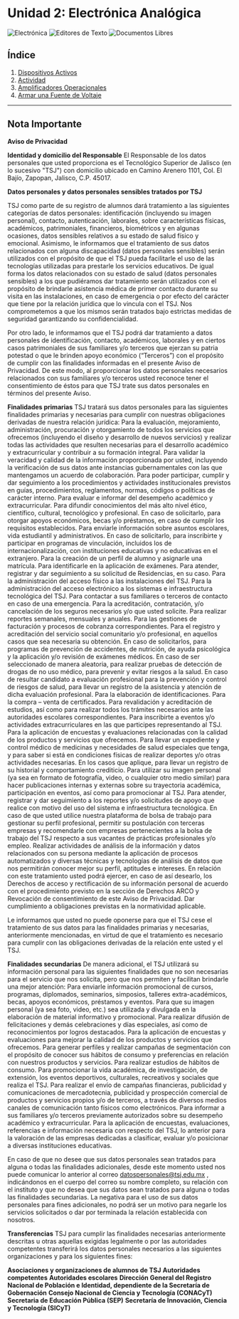# Unidad 2: Electrónica Analógica

![Electrónica](https://img.shields.io/badge/Electrónica-Analogica-blue) ![Editores de Texto](https://img.shields.io/badge/Editores%20de%20Texto-GNU-green) ![Documentos Libres](https://img.shields.io/badge/Documentos%20Libres-Open%20Source-brightgreen)

## Índice

1. [Dispositivos Activos](Dispositivos_Activos.md)
2. [Actividad](ActividadReactivosOpcionMultiple.md)
3. [Amplificadores Operacionales](Amplificadores_Operacionales.md)
4. [Armar una Fuente de Voltaje](Fuente_de_Voltaje.md)

---

## Nota Importante

**Aviso de Privacidad**

**Identidad y domicilio del Responsable**
El Responsable de los datos personales que usted proporciona es el Tecnológico Superior de Jalisco (en lo sucesivo "TSJ") con domicilio ubicado en Camino Arenero 1101, Col. El Bajío, Zapopan, Jalisco, C.P. 45017.

**Datos personales y datos personales sensibles tratados por TSJ**

TSJ como parte de su registro de alumnos dará tratamiento a las siguientes categorías de datos personales: identificación (incluyendo su imagen personal), contacto, autenticación, laborales, sobre características físicas, académicos, patrimoniales, financieros, biométricos y en algunas ocasiones, datos sensibles relativos a su estado de salud físico y emocional.
Asimismo, le informamos que el tratamiento de sus datos relacionados con alguna discapacidad (datos personales sensibles) serán utilizados con el propósito de que el TSJ pueda facilitarle el uso de las tecnologías utilizadas para prestarle los servicios educativos. De igual forma los datos relacionados con su estado de salud (datos personales sensibles) a los que pudiéramos dar tratamiento serán utilizados con el propósito de brindarle asistencia médica de primer contacto durante su visita en las instalaciones, en caso de emergencia o por efecto del carácter que tiene por la relación jurídica que lo vincula con el TSJ. Nos comprometemos a que los mismos serán tratados bajo estrictas medidas de seguridad garantizando su confidencialidad.

Por otro lado, le informamos que el TSJ podrá dar tratamiento a datos personales de identificación, contacto, académicos, laborales y en ciertos casos patrimoniales de sus familiares y/o terceros que ejerzan su patria potestad o que le brinden apoyo económico (“Terceros”) con el propósito de cumplir con las finalidades informadas en el presente Aviso de Privacidad. De este modo, al proporcionar los datos personales necesarios relacionados con sus familiares y/o terceros usted reconoce tener el consentimiento de éstos para que TSJ trate sus datos personales en términos del presente Aviso.

**Finalidades primarias**
TSJ tratará sus datos personales para las siguientes finalidades primarias y necesarias para cumplir con nuestras obligaciones derivadas de nuestra relación jurídica:
Para la evaluación, mejoramiento, administración, procuración y otorgamiento de todos los servicios que ofrecemos (incluyendo el diseño y desarrollo de nuevos servicios) y realizar todas las actividades que resulten necesarias para el desarrollo académico y extracurricular y contribuir a su formación integral.
Para validar la veracidad y calidad de la información proporcionada por usted, incluyendo la verificación de sus datos ante instancias gubernamentales con las que mantengamos un acuerdo de colaboración. 
Para poder participar, cumplir y dar seguimiento a los procedimientos y actividades institucionales previstos en guías, procedimientos, reglamentos, normas, códigos o políticas de carácter interno.
Para evaluar e informar del desempeño académico y extracurricular.
Para difundir conocimientos del más alto nivel ético, científico, cultural, tecnológico y profesional.
En caso de solicitarlo, para otorgar apoyos económicos, becas y/o préstamos, en caso de cumplir los requisitos establecidos.
Para enviarle información sobre asuntos escolares, vida estudiantil y administrativos.
En caso de solicitarlo, para inscribirte y participar en programas de vinculación, incluidos los de internacionalización, con instituciones educativas y no educativas en el extranjero.
Para la creación de un perfil de alumno y asignarle una matrícula.
Para identificarle en la aplicación de exámenes.
Para atender, registrar y dar seguimiento a su solicitud de Residencias, en su caso.
Para la administración del acceso físico a las instalaciones del TSJ.
Para la administración del acceso electrónico a los sistemas e infraestructura tecnológica del TSJ.
Para contactar a sus familiares o terceros de contacto en caso de una emergencia.
Para la acreditación, contratación, y/o cancelación de los seguros necesarios y/o que usted solicite.
Para realizar reportes semanales, mensuales y anuales.
Para las gestiones de facturación y procesos de cobranza correspondientes.
Para el registro y acreditación del servicio social comunitario y/o profesional, en aquellos casos que sea necesaria su obtención.
En caso de solicitarlos, para programas de prevención de accidentes, de nutrición, de ayuda psicológica y la aplicación y/o revisión de exámenes médicos.
En caso de ser seleccionado de manera aleatoria, para realizar pruebas de detección de drogas de no uso médico, para prevenir y evitar riesgos a la salud.
En caso de resultar candidato a evaluación profesional para la prevención y control de riesgos de salud, para llevar un registro de la asistencia y atención de dicha evaluación profesional.
Para la elaboración de identificaciones.
Para la compra – venta de certificados.
Para revalidación y acreditación de estudios, así como para realizar todos los trámites necesarios ante las autoridades escolares correspondientes.
Para inscribirte a eventos y/o actividades extracurriculares en las que participes representando al TSJ.
Para la aplicación de encuestas y evaluaciones relacionadas con la calidad de los productos y servicios que ofrecemos. 
Para llevar un expediente y control médico de medicinas y necesidades de salud especiales que tenga, y para saber si está en condiciones físicas de realizar deportes y/o otras actividades necesarias.
En los casos que aplique, para llevar un registro de su historial y comportamiento crediticio.
Para utilizar su imagen personal (ya sea en formato de fotografía, video, o cualquier otro medio similar) para hacer publicaciones internas y externas sobre su trayectoria académica, participación en eventos, así como para promocionar al TSJ.
Para atender, registrar y dar seguimiento a los reportes y/o solicitudes de apoyo que realice con motivo del uso del sistema e infraestructura tecnológica.
En caso de que usted utilice nuestra plataforma de bolsa de trabajo para gestionar su perfil profesional, permitir su postulación con terceras empresas y recomendarle con empresas pertenecientes a la bolsa de trabajo del TSJ respecto a sus vacantes de prácticas profesionales y/o empleo.
Realizar actividades de análisis de la información y datos relacionados con su persona mediante la aplicación de procesos automatizados y diversas técnicas y tecnologías de análisis de datos que nos permitirán conocer mejor su perfil, aptitudes e intereses. En relación con este tratamiento usted podrá ejercer, en caso de así desearlo, los Derechos de acceso y rectificación de su información personal de acuerdo con el procedimiento previsto en la sección de Derechos ARCO y Revocación de consentimiento de este Aviso de Privacidad.
Dar cumplimiento a obligaciones previstas en la normatividad aplicable.

Le informamos que usted no puede oponerse para que el TSJ cese el tratamiento de sus datos para las finalidades primarias y necesarias, anteriormente mencionadas, en virtud de que el tratamiento es necesario para cumplir con las obligaciones derivadas de la relación ente usted y el TSJ.

**Finalidades secundarias**
De manera adicional, el TSJ utilizará su información personal para las siguientes finalidades que no son necesarias para el servicio que nos solicita, pero que nos permiten y facilitan brindarle una mejor atención:
Para enviarle información promocional de cursos, programas, diplomados, seminarios, simposios, talleres extra-académicos, becas, apoyos económicos, préstamos y eventos.
Para que su imagen personal (ya sea foto, video, etc.) sea utilizada y divulgada en la elaboración de material informativo y promocional.
Para realizar difusión de felicitaciones y demás celebraciones y días especiales, así como de reconocimientos por logros destacados.
Para la aplicación de encuestas y evaluaciones para mejorar la calidad de los productos y servicios que ofrecemos.
Para generar perfiles y realizar campañas de segmentación con el propósito de conocer sus hábitos de consumo y preferencias en relación con nuestros productos y servicios.
Para realizar estudios de hábitos de consumo.
Para promocionar la vida académica, de investigación, de extensión, los eventos deportivos, culturales, recreativos y sociales que realiza el TSJ.
Para realizar el envío de campañas financieras, publicidad y comunicaciones de mercadotecnia, publicidad y prospección comercial de productos y servicios propios y/o de terceros, a través de diversos medios canales de comunicación tanto físicos como electrónicos.
Para informar a sus familiares y/o terceros previamente autorizados sobre su desempeño académico y extracurricular.
Para la aplicación de encuestas, evaluaciones, referencias e información necesaria con respecto del TSJ, lo anterior para la valoración de las empresas dedicadas a clasificar, evaluar y/o posicionar a diversas instituciones educativas.

En caso de que no desee que sus datos personales sean tratados para alguna o todas las finalidades adicionales, desde este momento usted nos puede comunicar lo anterior al correo datospersonales@tsj.edu.mx , indicándonos en el cuerpo del correo su nombre completo, su relación con el instituto y que no desea que sus datos sean tratados para alguna o todas las finalidades secundarias.
La negativa para el uso de sus datos personales para fines adicionales, no podrá ser un motivo para negarle los servicios solicitados o dar por terminada la relación establecida con nosotros.

**Transferencias**
TSJ para cumplir las finalidades necesarias anteriormente descritas u otras aquellas exigidas legalmente o por las autoridades competentes transferirá los datos personales necesarios a las siguientes organizaciones y para los siguientes fines:

**Asociaciones y organizaciones de alumnos de TSJ**
**Autoridades competentes**
**Autoridades escolares**
**Dirección General del Registro Nacional de Población e Identidad, dependiente de la Secretaría de Gobernación**
**Consejo Nacional de Ciencia y Tecnología (CONACyT)**
**Secretaria de Educación Pública (SEP)**
**Secretaría de Innovación, Ciencia y Tecnología (SICyT)**

